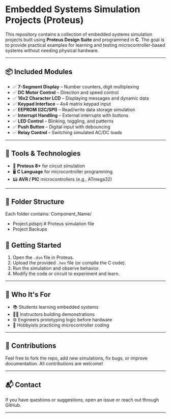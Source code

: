 #  Embedded Systems Simulation Projects (Proteus)

This repository contains a collection of embedded systems simulation projects built using **Proteus Design Suite** and programmed in **C**. The goal is to provide practical examples for learning and testing microcontroller-based systems without needing physical hardware.

---

## 📦 Included Modules

- ✅ **7-Segment Display** – Number counters, digit multiplexing
- ✅ **DC Motor Control** – Direction and speed control
- ✅ **16x2 Character LCD** – Displaying messages and dynamic data
- ✅ **Keypad Interface** – 4x4 matrix keypad input
- ✅ **EEPROM (I2C/SPI)** – Read/write data storage simulation
- ✅ **Interrupt Handling** – External interrupts with buttons
- ✅ **LED Control** – Blinking, toggling, and patterns
- ✅ **Push Button** – Digital input with debouncing
- ✅ **Relay Control** – Switching simulated AC/DC loads

---

## 🧰 Tools & Technologies

- 🔧 **Proteus 8+** for circuit simulation
- 🖥️ **C Language** for microcontroller programming
- 📟 **AVR / PIC** microcontrollers (e.g., ATmega32)

---

## 📁 Folder Structure

Each folder contains:
Component_Name/
- Project.pdsprj # Proteus simulation file
- Project Backups

## 🚀 Getting Started

1. Open the `.dsn` file in Proteus.
2. Upload the provided `.hex` file (or compile the C code).
3. Run the simulation and observe behavior.
4. Modify the code or circuit to experiment and learn.

---

## 🎯 Who It's For

- 📚 Students learning embedded systems
- 🧑‍🏫 Instructors building demonstrations
- ⚙️ Engineers prototyping logic before hardware
- 🧪 Hobbyists practicing microcontroller coding

---

## 🤝 Contributions

Feel free to fork the repo, add new simulations, fix bugs, or improve documentation. All contributions are welcome!

---

## 📬 Contact

If you have questions or suggestions, open an issue or reach out through GitHub.

---
